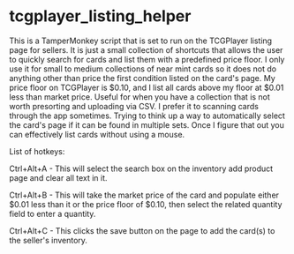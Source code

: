 # tcgplayer_listing_helper
This is a TamperMonkey script that is set to run on the TCGPlayer listing page for sellers. It is just a small collection of shortcuts that allows the user to quickly search for cards and list them with a predefined price floor. I only use it for small to medium collections of near mint cards so it does not do anything other than price the first condition listed on the card's page. My price floor on TCGPlayer is $0.10, and I list all cards above my floor at $0.01 less than market price. Useful for when you have a collection that is not worth presorting and uploading via CSV. I prefer it to scanning cards through the app sometimes. Trying to think up a way to automatically select the card's page if it can be found in multiple sets. Once I figure that out you can effectively list cards without using a mouse.

List of hotkeys:

Ctrl+Alt+A - This will select the search box on the inventory add product page and clear all text in it.

Ctrl+Alt+B - This will take the market price of the card and populate either $0.01 less than it or the price floor of $0.10, then select the related quantity field to enter a quantity.

Ctrl+Alt+C - This clicks the save button on the page to add the card(s) to the seller's inventory.
